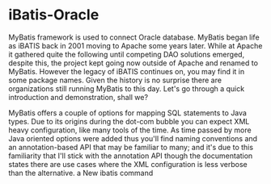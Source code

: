 # iBatis-Oracle

MyBatis framework is used to connect Oracle database.
MyBatis began life as iBATIS back in 2001 moving to Apache some years later. While at Apache it gathered quite the following until competing DAO solutions emerged, despite this, the project kept going now outside of Apache and renamed to MyBatis. However the legacy of iBATIS continues on, you may find it in some package names. Given the history is no surprise there are organizations still running MyBatis to this day. Let's go through a quick introduction and demonstration, shall we?

MyBatis offers a couple of options for mapping SQL statements to Java types. Due to its origins during the dot-com bubble you can expect XML heavy configuration, like many tools of the time. As time passed by more Java oriented options were added thus you'll find naming conventions and an annotation-based API that may be familiar to many; and it's due to this familiarity that I'll stick with the annotation API though the documentation states there are use cases where the XML configuration is less verbose than the alternative.
 a
New ibatis command
